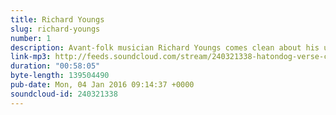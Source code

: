 ```yaml
---
title: Richard Youngs
slug: richard-youngs
number: 1
description: Avant-folk musician Richard Youngs comes clean about his unconventional approach to songwriting and plays a song off his new album. &quot;Inside the Future&quot; is out now on Glass Redux records.
link-mp3: http://feeds.soundcloud.com/stream/240321338-hatondog-verse-chorus-verse-ep1-richard-youngs.mp3
duration: "00:58:05"
byte-length: 139504490
pub-date: Mon, 04 Jan 2016 09:14:37 +0000
soundcloud-id: 240321338
---
```

